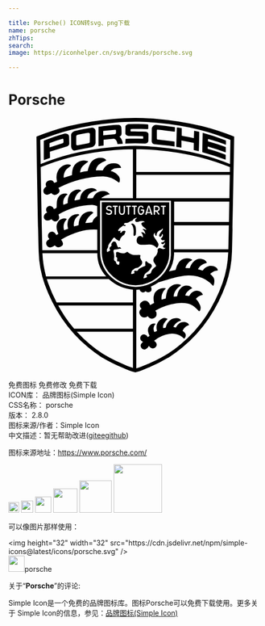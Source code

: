```yaml
---

title: Porsche() ICON转svg、png下载
name: porsche
zhTips: 
search: 
image: https://iconhelper.cn/svg/brands/porsche.svg

---
```


# Porsche  <small style="font-size: 60%;font-weight: 100"></small>

<div id="svg" class="svg-wrap">
<svg role="img" viewBox="0 0 24 24" xmlns="http://www.w3.org/2000/svg"><title>Porsche icon</title><path d="M11.972 0A25.68 25.68 0 0 0 9.93.091a27.858 27.858 0 0 0-4.248.685 23.565 23.565 0 0 0-2.975.966l-.06.022s.118 7.243.21 10.831a9.934 9.934 0 0 0 .569 3.098 14.899 14.899 0 0 0 1.622 3.214A12.884 12.884 0 0 0 7.56 21.66a11.234 11.234 0 0 0 1.192.873 15.214 15.214 0 0 0 2.038 1.031c.233.098.436.192.62.255A4.58 4.58 0 0 0 12 24a4.58 4.58 0 0 0 .59-.182c.182-.063.387-.156.62-.255a15.22 15.22 0 0 0 2.037-1.031 11.25 11.25 0 0 0 1.194-.873 12.88 12.88 0 0 0 2.511-2.752 14.889 14.889 0 0 0 1.622-3.214 9.934 9.934 0 0 0 .57-3.098c.091-3.588.21-10.827.21-10.827a.635.635 0 0 0-.057-.026 23.564 23.564 0 0 0-2.976-.966 27.856 27.856 0 0 0-4.248-.684A26.068 26.068 0 0 0 12.031 0zm0 .361h.057c.679.008 1.288.03 1.963.09a26.585 26.585 0 0 1 4.084.663 22.53 22.53 0 0 1 2.861.937.619.619 0 0 1 .057.025l-.038 2.274a.113.113 0 0 0-.019-.01 22.55 22.55 0 0 0-2.86-.937 26.61 26.61 0 0 0-4.085-.662c-.675-.06-1.281-.1-1.96-.108h-.058c-.679.009-1.29.048-1.965.108a26.608 26.608 0 0 0-4.084.665 22.547 22.547 0 0 0-2.861.938.116.116 0 0 0-.02.01l-.038-2.281.058-.022a22.527 22.527 0 0 1 2.86-.937A26.581 26.581 0 0 1 10.01.45c.675-.06 1.284-.08 1.963-.089zm.288.216a16.633 16.633 0 0 0-.902.008c-.121.005-.288.109-.29.23l-.007.648c-.002.132.172.236.305.239.462.01.87.002 1.318.03.033.003.062.023.062.056l-.003.13a.042.042 0 0 1-.045.046c-.521 0-1.066-.025-1.593.017-.028.002-.027-.005-.028.023l-.024.384-.002.03a16.318 16.318 0 0 1 1.882 0 .32.32 0 0 0 .305-.262l.006-.627c0-.129-.158-.224-.261-.23-.442-.028-.945-.013-1.394-.025a.046.046 0 0 1-.044-.05l.009-.145c0-.028.019-.036.047-.037.444-.016 1.107.005 1.562.019a.072.072 0 0 0 .06-.07V.674c0-.017-.032-.067-.063-.068V.605a33.113 33.113 0 0 0-.9-.028zm-1.88.064c-.423.008-1.341.125-1.862.19L8.515 2.64v.023l.47-.06a.014.014 0 0 0 .01-.006.014.014 0 0 0 .003-.01v-.523l.947-.102c.083-.015.18.046.256.169a.88.88 0 0 1 .114.339l.467-.035c.01 0 .03 0 .028-.01a.988.988 0 0 0-.307-.663.316.316 0 0 0 .197-.31 4.34 4.34 0 0 0-.022-.564.32.32 0 0 0-.3-.247zm3.59.019a.404.404 0 0 0-.413.332l-.01 1.195a.312.312 0 0 0 .24.289c.61.057 1.21.112 1.89.215.011 0 .032-.007.032-.017v-.416c0-.009-.02-.028-.027-.03-.454-.057-1.053-.137-1.589-.193a.076.076 0 0 1-.058-.07v-.812c0-.034.05-.052.084-.05.529.044 1.056.14 1.584.197.014.002.036-.007.037-.021l.01-.382a.037.037 0 0 0-.029-.033 36.382 36.382 0 0 0-1.75-.204zm1.98.237c-.012 0-.022.014-.022.025-.006.274-.045 1.457-.053 1.772v.027c.155.027.326.048.453.074.014.002.035-.008.035-.022-.002-.207 0-.448-.004-.636 0-.013.006-.014.02-.012a31.392 31.392 0 0 1 1.102.22c.008 0 .052.007.052.03-.003.217-.007.4-.013.617a.041.041 0 0 0 .027.04c.145.033.283.067.42.1.037.008.043.001.044-.012.022-.451.03-1.174.036-1.784 0-.008-.003-.02-.01-.022-.153-.035-.297-.072-.453-.105-.014-.003-.022.02-.023.035-.015.223-.009.43-.026.652 0 .008 0 .012-.009.01-.37-.076-.765-.158-1.132-.227-.01-.002-.006-.02-.005-.031l.003-.653a.033.033 0 0 0-.026-.03 23.196 23.196 0 0 0-.417-.068zM7.934.92a.303.303 0 0 0-.037 0c-.543.086-1.089.201-1.64.32a.5.5 0 0 0-.23.143.322.322 0 0 0-.102.205l.004 1.118a.434.434 0 0 0 .106.266.24.24 0 0 0 .204.11 38.518 38.518 0 0 1 1.633-.323.497.497 0 0 0 .268-.166.362.362 0 0 0 .098-.23L8.236 1.2a.28.28 0 0 0-.11-.198.303.303 0 0 0-.191-.08zm2.157.197a.076.076 0 0 1 .08.069l.003.189a.172.172 0 0 1-.14.166l-1.062.104-.009-.008V1.23l.009-.004 1.111-.108a.076.076 0 0 1 .008 0zm-2.52.29a.167.167 0 0 1 .078.022.117.117 0 0 1 .054.106l-.009.704a.125.125 0 0 1-.049.105.291.291 0 0 1-.12.047 61.16 61.16 0 0 1-.997.19.106.106 0 0 1-.088-.017.133.133 0 0 1-.03-.1v-.726a.143.143 0 0 1 .04-.097.243.243 0 0 1 .12-.06c.29-.054.67-.129.968-.172a.167.167 0 0 1 .033-.002zm10.81 0l-.001.001c-.008 0-.008.012-.008.019-.014.606-.03 1.167-.035 1.773 0 .013.006.03.018.033a22.245 22.245 0 0 1 2.158.7c.032.011.031-.013.031-.022.003-.138.01-.278.003-.416a.041.041 0 0 0-.025-.033 16.602 16.602 0 0 0-1.66-.541.028.028 0 0 1-.019-.026l.008-.18c0-.008.014-.01.022-.008a21.848 21.848 0 0 1 1.67.542c.01.003.01-.01.01-.019a5.121 5.121 0 0 0 0-.468.029.029 0 0 0-.02-.026 21.457 21.457 0 0 0-1.638-.523c-.008-.002-.018-.01-.018-.018v-.192c0-.008.013-.013.021-.01.564.144 1.184.36 1.615.519.038.014.06.008.06-.027 0-.157.006-.168-.002-.324-.002-.02-.004-.04-.022-.047a21.383 21.383 0 0 0-2.169-.707zm-12.97.064a.365.365 0 0 0-.084.009c-.65.166-1.303.414-1.956.652a.063.063 0 0 0-.03.052V3.65l.003.33s.471-.177.573-.21c.013-.004.013-.017.013-.031l-.01-.52c0-.015.002-.037.016-.04l1.625-.502a.306.306 0 0 0 .138-.101.237.237 0 0 0 .052-.156l-.017-.683a.272.272 0 0 0-.119-.197.365.365 0 0 0-.204-.068zm-.286.496c.036-.01.07.031.072.063a1.86 1.86 0 0 1 .012.25c-.001.045-.066.097-.11.11l-1.184.386c-.011.004-.031 0-.031-.012l.002-.358c0-.017.02-.031.036-.036a10.796 10.796 0 0 1 1.203-.403zm6.967.981c.653.01 1.246.03 1.9.088a26.591 26.591 0 0 1 4.083.663 22.501 22.501 0 0 1 2.861.937.107.107 0 0 1 .014.007 89.441 89.441 0 0 0-.007.448h-8.851zm-.317.002l-.001 4.618H8.827c-.043-.004-.015-.023.015-.052a1.71 1.71 0 0 1 .715-.312c.022-.002.028-.014-.003-.054a.898.898 0 0 0-.93-.212.985.985 0 0 0-.624.603.04.04 0 0 1-.04.031 6.734 6.734 0 0 1-.47.013c-.025 0-.037-.032-.035-.056a.737.737 0 0 1 .343-.484 1.1 1.1 0 0 1 .519-.178.04.04 0 0 0 .02-.063.515.515 0 0 0-.105-.093.758.758 0 0 0-.504-.077 1.053 1.053 0 0 0-.948.964c-.01.06.006.074-.053.094-.112.038-.322.064-.434.088-.02.003-.05-.043-.045-.063a1.309 1.309 0 0 1 .244-.522 1.006 1.006 0 0 1 .342-.291c.026-.013.05-.044.026-.064-.253-.22-.771.012-.98.241a1.37 1.37 0 0 0-.275.91c0 .016.014.041 0 .047a4.942 4.942 0 0 1-.4.15c-.012.003-.014-.028-.016-.04a.93.93 0 0 1 .147-.677.661.661 0 0 1 .244-.241c.01-.006.008-.018 0-.028-.115-.149-.569-.042-.708.094-.32.312-.297.615-.312 1.097-.001.023-.03.111-.056.123a.57.57 0 0 1-.184.07c-.021.006-.023.014-.028-.007a.39.39 0 0 0-.57-.222.356.356 0 0 0-.077.532c.015.017.02.034-.003.041a.42.42 0 0 0-.275.534.336.336 0 0 0 .296.21.628.628 0 0 0 .37-.108.043.043 0 0 1 .06.01.386.386 0 0 0 .531.124c.162-.107.234-.273.114-.559-.007-.016.02-.046.034-.054a6.615 6.615 0 0 1 3.144-.88 1.78 1.78 0 0 1 .456.101.094.094 0 0 1 .023.008l.002.941a.19.19 0 0 1-.034.025 1.005 1.005 0 0 0-.432.55c-.004.017-.006.021-.035.024-.193.019-.399.047-.591.062-.011.002-.032-.019-.028-.03a1.87 1.87 0 0 1 .725-.908.057.057 0 0 0 .01-.067.375.375 0 0 0-.168-.093 1.087 1.087 0 0 0-.895.362 1.418 1.418 0 0 0-.312.875c-.001.022.003.058-.019.065-.124.039-.261.074-.39.11-.015.004-.035-.011-.038-.027a1.006 1.006 0 0 1 .486-1.03c.051-.04-.038-.102-.102-.102a.963.963 0 0 0-.913.53 1.301 1.301 0 0 0-.03.793c.003.023.019.063-.006.069-.079.019-.265.09-.323.108-.021.007-.035-.003-.047-.03a1.041 1.041 0 0 1-.021-.488 1.102 1.102 0 0 1 .268-.493c.008-.01.011-.032 0-.037a.54.54 0 0 0-.378-.025.74.74 0 0 0-.477.38c-.159.297-.118.583.051 1.005.008.02.018.058 0 .07l-.137.08c-.017.013-.032.002-.044-.015-.055-.078-.124-.202-.21-.24a.415.415 0 0 0-.428.035.406.406 0 0 0-.12.431.875.875 0 0 0 .1.152c.01.014-.001.036-.013.047-.059.052-.14.09-.188.14a.395.395 0 0 0-.01.471.365.365 0 0 0 .45.123 1.624 1.624 0 0 0 .232-.122c.027-.018.045-.051.07-.025a.546.546 0 0 0 .224.153.427.427 0 0 0 .354-.062.305.305 0 0 0 .168-.338.875.875 0 0 0-.143-.27c-.033-.035-.035-.033 0-.054a7.435 7.435 0 0 1 1.66-.724 5.024 5.024 0 0 1 1.69-.207h.046l.003 1.949H3.206c-.054-2.133-.116-5.51-.156-7.836a.113.113 0 0 1 .014-.007 22.499 22.499 0 0 1 2.86-.937 26.59 26.59 0 0 1 4.084-.663 23.38 23.38 0 0 1 1.768-.086zm-3.088.816a1.237 1.237 0 0 0-.693.232c-.286.188-.456.773-.49.982a.044.044 0 0 1-.04.036 5.998 5.998 0 0 0-.676.125c-.007.001-.012-.01-.012-.017a.983.983 0 0 1 .258-.59 3.506 3.506 0 0 1 .493-.396c.013-.011.004-.045-.012-.051a1.035 1.035 0 0 0-.797.012 1.129 1.129 0 0 0-.675.867 2.062 2.062 0 0 0-.029.41c.002.017-.03.018-.045.023-.246.077-.504.167-.71.236-.01.004-.039.002-.039-.01a1.168 1.168 0 0 1 .175-.655c.12-.195.343-.305.505-.469.011-.012.028-.044.011-.051-.41-.165-.797.004-1.124.375a1.395 1.395 0 0 0-.2 1.124c.009.036 0 .075-.019.083a1.805 1.805 0 0 1-.23.089.025.025 0 0 1-.033-.02c-.093-.296-.44-.238-.597-.148a.361.361 0 0 0-.139.489.031.031 0 0 1-.01.044.442.442 0 0 0-.205.596.352.352 0 0 0 .428.137 1.208 1.208 0 0 0 .246-.129.027.027 0 0 1 .03.004.393.393 0 0 0 .566.08c.115-.082.16-.096.204-.244a.39.39 0 0 0-.09-.3c-.012-.01-.001-.04.013-.047A9.692 9.692 0 0 1 8.947 5.51a2.35 2.35 0 0 1 1.446.553.072.072 0 0 0 .062.031.098.098 0 0 0 .054-.056.66.66 0 0 0-.204-.678 1.21 1.21 0 0 0-.612-.344c-.012-.003-.02-.029-.01-.037a.968.968 0 0 1 .335-.22 3.587 3.587 0 0 1 .605-.05c.014-.001.035-.015.03-.028a.606.606 0 0 0-.527-.4 1.325 1.325 0 0 0-.693.1 1.118 1.118 0 0 0-.5.553.036.036 0 0 1-.032.02 12.139 12.139 0 0 0-.594-.007c-.014 0-.035 0-.035-.014a.943.943 0 0 1 .255-.517 1.989 1.989 0 0 1 .68-.386c.019-.006.04-.036.029-.051a.549.549 0 0 0-.201-.17 1.237 1.237 0 0 0-.347-.041zm3.405 1.607h8.845c-.012.686-.025 1.433-.04 2.195h-8.805zM8.681 7.801l6.666.003a.016.016 0 0 1 .017.013l-.002 5.138a2.354 2.354 0 0 1-.143.764 3.327 3.327 0 0 1-1.44 1.725 3.468 3.468 0 0 1-1.74.491 3.512 3.512 0 0 1-2.26-.86 3.078 3.078 0 0 1-1.105-2.31L8.667 7.82c0-.013.001-.019.014-.019zm6.994.086h5.217c-.012.645-.025 1.296-.034 1.926h-5.183V8.318zm-6.839.071c-.013 0-.014.005-.014.018l.007 4.753a2.97 2.97 0 0 0 1.054 2.225 3.333 3.333 0 0 0 2.153.827 3.284 3.284 0 0 0 1.66-.473 3.193 3.193 0 0 0 1.374-1.66 2.28 2.28 0 0 0 .136-.734l.002-4.94a.015.015 0 0 0-.016-.014zm4.436.304a.101.101 0 0 1 .001 0 .11.11 0 0 1 .087.071l.242.715a.079.079 0 0 1-.003.07.066.066 0 0 1-.054.024.065.065 0 0 1-.063-.044l-.038-.125h-.33l-.036.128c-.01.04-.04.044-.071.044a.063.063 0 0 1-.044-.028.057.057 0 0 1-.01-.052l.232-.728a.101.101 0 0 1 .087-.075zm-.763.007a.226.226 0 0 1 .023 0 .232.232 0 0 1 .235.157.046.046 0 0 1-.031.059.053.053 0 0 1-.07-.02.166.166 0 0 0-.132-.09.151.151 0 0 0-.133.1.498.498 0 0 0-.055.222.524.524 0 0 0 .046.228.159.159 0 0 0 .154.102.233.233 0 0 0 .166-.243v-.039h-.135a.057.057 0 0 1-.059-.063c0-.023.007-.05.059-.05h.192c.064 0 .073.048.073.09a.792.792 0 0 1-.011.152.399.399 0 0 1-.15.236.301.301 0 0 1-.15.043.257.257 0 0 1-.227-.145.618.618 0 0 1-.073-.31.577.577 0 0 1 .08-.304.226.226 0 0 1 .198-.125zm-2.988.002a.318.318 0 0 1 .004 0c.183.002.243.111.243.15 0 .035-.061.08-.095.039a.2.2 0 0 0-.157-.068.143.143 0 0 0-.15.096.114.114 0 0 0 .094.135.61.61 0 0 1 .267.08h-.001a.202.202 0 0 1 .081.18.247.247 0 0 1-.067.175.327.327 0 0 1-.247.088.297.297 0 0 1-.263-.14c-.004-.01-.01-.063.034-.078a.084.084 0 0 1 .082.026.239.239 0 0 0 .156.063.223.223 0 0 0 .148-.05.105.105 0 0 0 .024-.116.219.219 0 0 0-.193-.098.25.25 0 0 1-.172-.07.25.25 0 0 1-.069-.196.219.219 0 0 1 .1-.163.318.318 0 0 1 .181-.053zm1.649 0a.06.06 0 0 1 .001 0 .06.06 0 0 1 .006 0h.355a.06.06 0 1 1 0 .12l-.114.002v.682a.063.063 0 0 1-.125 0v-.683h-.116a.06.06 0 0 1-.007-.12zm.56 0a.06.06 0 0 1 .001 0 .06.06 0 0 1 .006 0h.354a.06.06 0 1 1 0 .12l-.114.002v.682a.063.063 0 0 1-.125 0v-.683h-.115a.06.06 0 0 1-.007-.12zm2.74 0a.06.06 0 0 1 .002 0 .06.06 0 0 1 .006 0h.353a.06.06 0 1 1 0 .12l-.112.002v.682a.063.063 0 0 1-.125 0v-.683h-.116a.06.06 0 0 1-.007-.12zm-.677.004a.063.063 0 0 1 .012 0h.19a.364.364 0 0 1 .208.058.278.278 0 0 1 .108.206.235.235 0 0 1-.071.198.305.305 0 0 1-.117.075l-.02.007.158.2a.086.086 0 0 1 .023.056c-.002.032-.023.05-.06.05a.066.066 0 0 1-.056-.027l-.187-.258h-.117v.23a.059.059 0 0 1-.063.067.06.06 0 0 1-.062-.067v-.726a.073.073 0 0 1 .016-.05.063.063 0 0 1 .038-.019zm-3.87.002a.06.06 0 0 1 .003 0h.357a.06.06 0 0 1 0 .121h-.116v.684a.063.063 0 0 1-.125 0v-.684h-.116a.06.06 0 0 1-.003-.12zm.583 0a.063.063 0 0 1 .002 0 .063.063 0 0 1 .065.064v.471a.258.258 0 0 0 .037.151.146.146 0 0 0 .127.056.138.138 0 0 0 .125-.056.265.265 0 0 0 .035-.15V8.34h.001a.063.063 0 0 1 .125 0v.432a.474.474 0 0 1-.056.262.25.25 0 0 1-.228.104.26.26 0 0 1-.23-.104.456.456 0 0 1-.061-.262V8.34a.063.063 0 0 1 .058-.063zm3.354.115v.328h.13a.18.18 0 0 0 .2-.174.15.15 0 0 0-.051-.109.178.178 0 0 0-.13-.045zm-.584.015l-.136.469h.278zm-1.14 1.005c.011 0 .021.002.022.011.002.018-.016.029-.042.042a.206.206 0 0 0-.094.08.31.31 0 0 0-.039.163.115.115 0 0 0 .063.079.298.298 0 0 0 .142.028.502.502 0 0 0 .215-.063.581.581 0 0 1 .276-.02.341.341 0 0 1 .194.063c.024.017.02.038.011.04-.014.005-.029-.012-.044-.01a.674.674 0 0 0-.142.03c-.06.027-.087.037-.116.09a.099.099 0 0 0-.007.073c.01.024.035.04.04.057a.446.446 0 0 0 .064.125.205.205 0 0 0 .03.023 2.668 2.668 0 0 1 .282.243.26.26 0 0 1 .04.093c.003.012-.007.03-.018.025a.255.255 0 0 1-.036-.029.178.178 0 0 0-.053-.039.368.368 0 0 0-.176-.025c-.027 0-.081.024-.05.036a.357.357 0 0 1 .132.116.43.43 0 0 1 .107.31c0 .006-.012.01-.015.006a.359.359 0 0 0-.102-.109.324.324 0 0 0-.21-.062c-.015.001-.06 0-.055.014a1.19 1.19 0 0 1 .123.191.562.562 0 0 1 .039.276c-.001.005-.02.01-.023.005a.61.61 0 0 0-.077-.076.349.349 0 0 0-.094-.06.29.29 0 0 0-.204.028.325.325 0 0 0-.13.132.492.492 0 0 0-.062.205.46.46 0 0 0 .042.257.368.368 0 0 0 .19.164.955.955 0 0 0 .334.044c.139.005.278-.016.417-.02a1.943 1.943 0 0 1 .396.003.88.88 0 0 1 .3.12 2.64 2.64 0 0 1 .215.183c.008.006.026-.003.035-.009a.462.462 0 0 0 .131-.233.346.346 0 0 0-.056-.246c-.047-.085-.116-.18-.17-.27a2.962 2.962 0 0 1-.202-.296.305.305 0 0 1-.017-.221.238.238 0 0 1 .107-.128c.011-.007.022.006.017.021a.184.184 0 0 0-.008.112.32.32 0 0 0 .089.14c.013.01.047-.005.055-.021.018-.043.007-.11.023-.154a.619.619 0 0 1 .108-.226 1.47 1.47 0 0 1 .36-.196c.033-.019.054-.105.091-.091.037.013.017.1-.011.142-.04.062-.087.1-.131.156a1.536 1.536 0 0 0-.157.247.222.222 0 0 0-.029.137.14.14 0 0 0 .073.094c.022.01.05-.01.07-.025a.385.385 0 0 0 .097-.103c.023-.038.01-.089.032-.128.006-.009.03-.007.037 0a.139.139 0 0 1 .044.084.393.393 0 0 1-.01.113c-.003.008-.024.027-.031.045a.244.244 0 0 1-.02.04c-.036.063-.078.116-.125.126-.01.001-.017.021-.01.03a.391.391 0 0 0 .113.132.198.198 0 0 0 .152.01c.027-.008.048-.027.079-.037.013-.004.005.004.005.017a.27.27 0 0 1-.015.086.19.19 0 0 1-.075.083.395.395 0 0 1-.166.05c-.027.005-.068.025-.058.051a.256.256 0 0 0 .042.085.122.122 0 0 0 .08.039.205.205 0 0 0 .125-.036c.04-.026.061-.074.096-.108.007-.006.026 0 .026.01a.36.36 0 0 1-.041.158.497.497 0 0 1-.128.138c-.015.013-.033.029-.033.049a.2.2 0 0 0 .044.084.134.134 0 0 0 .083.054.269.269 0 0 0 .1 0c.013 0 .01.023-.001.031a.253.253 0 0 1-.117.068.25.25 0 0 1-.128.008c-.081-.02-.134-.05-.214-.073a.23.23 0 0 0-.135-.009.227.227 0 0 0-.106.083.133.133 0 0 0-.03.064c-.006.063.025.13.005.192a1.415 1.415 0 0 1-.081.234 1.314 1.314 0 0 1-.115.165c-.04.054-.093.074-.12.133a.638.638 0 0 1-.038.063.515.515 0 0 0-.058.229.452.452 0 0 0 .085.209l.153.237a.149.149 0 0 1 .009.083.088.088 0 0 1-.044.07.893.893 0 0 0-.419.527l-.002.013v.004a.106.106 0 0 1-.021.042.334.334 0 0 1-.19.096c-.055.015-.11.029-.165.046a.077.077 0 0 0-.044.031.08.08 0 0 0 .009.097.137.137 0 0 1 .03.071.063.063 0 0 1-.013.042.108.108 0 0 1-.028.022.865.865 0 0 1-.216.087c-.05.011-.086-.002-.07-.059a3.075 3.075 0 0 1 .098-.293.42.42 0 0 1 .133-.14 2.289 2.289 0 0 1 .212-.162.411.411 0 0 0 .119-.126 3.299 3.299 0 0 1 .19-.275.163.163 0 0 0 .029-.129.246.246 0 0 0-.142-.185 1.052 1.052 0 0 0-.085-.034.534.534 0 0 1-.246-.175.09.09 0 0 0-.062-.04c-.063.002-.081.09-.083.138a1.17 1.17 0 0 0 .004.212.18.18 0 0 1 .004.072.055.055 0 0 1-.039.034 2.74 2.74 0 0 0-.565.279.24.24 0 0 0-.063.07l-.017.029a.187.187 0 0 1-.223.08.5.5 0 0 0-.044-.011.094.094 0 0 0-.064.017.162.162 0 0 0-.041.036.06.06 0 0 0-.01.019v.006a.057.057 0 0 0 0 .008.07.07 0 0 0 .004.017l.022.06a.066.066 0 0 1-.038.096.881.881 0 0 1-.203.055c-.04.005-.075-.01-.065-.057a1.1 1.1 0 0 1 .07-.237.094.094 0 0 1 .057-.06.79.79 0 0 0 .179-.14.266.266 0 0 1 .169-.073.512.512 0 0 0 .262-.1 1.73 1.73 0 0 0 .225-.186.37.37 0 0 0-.006-.46l-.02-.035c-.019-.03-.03-.073-.046-.104a.24.24 0 0 1-.039-.104c0-.068.027-.133.031-.201a.024.024 0 0 0-.016-.025.488.488 0 0 0-.137-.03 2.677 2.677 0 0 1-.56.006 1.423 1.423 0 0 1-.39-.18c-.053-.033-.085-.07-.139-.101-.014-.008-.015-.005-.028.006a.672.672 0 0 1-.459.125h-.002a1.766 1.766 0 0 1-.294-.077c-.073-.027-.19-.074-.26-.015-.029.025-.022.06-.022.093a1.244 1.244 0 0 1-.01.305.038.038 0 0 0 .003.032.044.044 0 0 0 .006.006.136.136 0 0 0 .036.02l.01.004c.028.01.033.023.05.058a.196.196 0 0 1 .016.062.159.159 0 0 1-.003.062.544.544 0 0 1-.009.039.207.207 0 0 0 .008.135.115.115 0 0 0 .042.053.073.073 0 0 0 .01.004.063.063 0 0 0 .01.003.068.068 0 0 0 .01 0h.01a.074.074 0 0 0 .02-.008l.004-.002a.05.05 0 0 1 .035-.012.046.046 0 0 1 .01.003.08.08 0 0 1 .063.074.484.484 0 0 1-.046.221.058.058 0 0 1-.077.03l-.018-.007a.445.445 0 0 1-.14-.117.19.19 0 0 1-.049-.112.12.12 0 0 0-.028-.082.09.09 0 0 0-.032-.016.144.144 0 0 1-.07-.046.268.268 0 0 1-.052-.219 1.5 1.5 0 0 0-.046-.64.149.149 0 0 1 .002-.108l.016-.043a.148.148 0 0 1 .007-.016.06.06 0 0 1 .042-.032.167.167 0 0 1 .029-.003 1.516 1.516 0 0 0 .45-.07.152.152 0 0 1 .062-.01.89.89 0 0 0 .073.002c.03 0 .06-.027.024-.05a.847.847 0 0 1-.084-.087.046.046 0 0 0-.052-.022.072.072 0 0 0-.01.005l-.009.005a.098.098 0 0 1-.152-.029.824.824 0 0 1-.087-.202.555.555 0 0 0-.109-.238.235.235 0 0 0-.19-.063.216.216 0 0 0-.13.098l-.063.088a.144.144 0 0 0-.031.067.107.107 0 0 0 0 .016.14.14 0 0 0 .008.032.133.133 0 0 1-.039.154l-.094.075a.087.087 0 0 0-.03.06.527.527 0 0 1-.012.06.13.13 0 0 0-.003.045.088.088 0 0 0 .002.012.081.081 0 0 0 .031.04.156.156 0 0 1 .013.012.074.074 0 0 1 .012.017.06.06 0 0 1-.012.07.219.219 0 0 1-.024.021.753.753 0 0 1-.19.108.098.098 0 0 1-.026.006c-.038.003-.05-.026-.052-.06-.003-.044-.003-.089-.003-.134a.207.207 0 0 1 .057-.137.36.36 0 0 0 .072-.225.197.197 0 0 1 .04-.13.305.305 0 0 0 .057-.09.257.257 0 0 1 .039-.066 3.861 3.861 0 0 0 .281-.384c.054-.086.155-.192.237-.073a.357.357 0 0 0 .078.084 2.395 2.395 0 0 0 .259.164c.094.053.109-.042.125-.121v-.003a.331.331 0 0 1 .038-.092 1.26 1.26 0 0 1 .202-.247c.043-.038.105-.076.15-.113.018-.016.023-.018.03-.04.009-.022.024-.05.034-.078.01-.027.015-.055.024-.076a.344.344 0 0 0 .044-.098v-.003a.023.023 0 0 0 0-.005v-.007l-.003-.007a.05.05 0 0 0-.021-.024.18.18 0 0 0-.102-.026h-.003a.384.384 0 0 0-.148.031.106.106 0 0 0-.054.054.226.226 0 0 1-.042.063.098.098 0 0 1-.13.006c-.024-.016-.014-.043 0-.063a.414.414 0 0 0 .035-.05.042.042 0 0 0 .005-.025v-.004l-.002-.005a.031.031 0 0 0-.005-.006.046.046 0 0 0-.045-.007.98.98 0 0 0-.083.027.064.064 0 0 1-.094-.047.174.174 0 0 1-.003-.055.055.055 0 0 1 .04-.05c.02-.006.05-.017.046-.042a.079.079 0 0 1 0-.023.052.052 0 0 1 .012-.024.14.14 0 0 1 .03-.025 3.869 3.869 0 0 0 .32-.234.05.05 0 0 1 .064-.01l.01.006a.223.223 0 0 0 .151.02.046.046 0 0 0 .041-.03.025.025 0 0 0 0-.005v-.005l-.002-.006-.003-.004a.071.071 0 0 0-.035-.021l-.058-.021a.269.269 0 0 1-.052-.025.053.053 0 0 1-.025-.059c.023-.113.147-.114.241-.105h.004a.505.505 0 0 0 .14-.022c.06-.021.106-.067.163-.094.057-.027.117-.057.176-.08.018-.006.033-.002.049-.009a.091.091 0 0 0 .035-.025.965.965 0 0 1 .142-.163.822.822 0 0 1 .236-.092.107.107 0 0 1 .03-.006zm-.425.557a.219.219 0 0 0-.105.026c-.009.005-.015.016-.008.024.018.021.049.03.07.05a.16.16 0 0 1 .035.046c.009.019.024.04.033.06a1.296 1.296 0 0 1 .045.123 1.227 1.227 0 0 1 .05.209c.01.057.007.117.01.175v.081c-.001.023-.001.047-.003.07a1.143 1.143 0 0 0-.004.098v.08c.002.07.013.12.044.12a.18.18 0 0 0 .084-.019.175.175 0 0 0 .085-.148 2.026 2.026 0 0 0-.003-.576.51.51 0 0 0-.188-.362.219.219 0 0 0-.144-.057zm3.96.161h5.177c-.017.825-.034 1.6-.05 2.263h-5.13l.004-1.862zm-.006 2.544h5.123a9.697 9.697 0 0 1-.545 2.911 14.495 14.495 0 0 1-1.56 3.118 12.45 12.45 0 0 1-2.415 2.669 10.809 10.809 0 0 1-1.147.848 14.592 14.592 0 0 1-1.96.999c-.224.096-.418.186-.596.247-.193.065-.358.125-.474.156v-.115l.003-7.295a3.552 3.552 0 0 0 .316-.023c.005.015.016.057.031.1a.333.333 0 0 0 .219.166.317.317 0 0 0 .306-.107.373.373 0 0 0 .388.067.235.235 0 0 0 .175-.227.43.43 0 0 0-.033-.208l-.036-.066a3.925 3.925 0 0 0 .744-.41l.02-.006c.373-.094 1.872-.631 2.791-.643a3.28 3.28 0 0 1 1.627.39 2.792 2.792 0 0 1 .682.56c.006.009.013.028.037.032a.036.036 0 0 0 .034-.022 1.139 1.139 0 0 0 .079-.516c-.02-.282-.3-.486-.383-.57-.003-.003-.01-.021.02-.041a.674.674 0 0 1 .105-.085.983.983 0 0 1 .562-.212c.03.003.02-.04.012-.076-.058-.25-.415-.412-.79-.354a.963.963 0 0 0-.613.417c-.007.011-.042.027-.056.013a2.926 2.926 0 0 0-.369-.107c-.045-.01-.021-.044-.019-.05a1.003 1.003 0 0 1 .304-.337 1.125 1.125 0 0 1 .494-.224c.022 0 .022-.03.016-.04a.55.55 0 0 0-.375-.302.844.844 0 0 0-.78.14 1.397 1.397 0 0 0-.445.673c-.014.02-.018.036-.036.032-.099-.02-.345-.007-.367-.022-.015-.007-.012-.03-.009-.045a.91.91 0 0 1 .222-.38.882.882 0 0 1 .364-.286.055.055 0 0 0 .01-.094.98.98 0 0 0-1.22.263 2.192 2.192 0 0 0-.304.696c-.002.009-.017.036-.036.036l-.508.112-.083.019-.022.023a3.29 3.29 0 0 0 .497-1.65zm-12.45.085h5.19v.09a3.145 3.145 0 0 0 .837 2.098H3.556a9.74 9.74 0 0 1-.342-2.188zm.415 2.443h5.863a2.566 2.566 0 0 0 .112.1 3.897 3.897 0 0 0 2.17.898v1.21h-7.22a13.789 13.789 0 0 1-.8-1.827 10.401 10.401 0 0 1-.125-.38zm10.584.29l-.01.012h-.002l-.002-.002a3.29 3.29 0 0 0 .015-.01zm1.738.185a.911.911 0 0 0-.507.155.934.934 0 0 0-.392.41 2.65 2.65 0 0 0-.172.775.063.063 0 0 1-.038.035 2.897 2.897 0 0 0-.335.087.026.026 0 0 1-.023-.02 1.105 1.105 0 0 1 .15-.727.886.886 0 0 1 .218-.263.037.037 0 0 0-.017-.068.98.98 0 0 0-.648.114.888.888 0 0 0-.452.667 1.589 1.589 0 0 0 .042.594c0 .006.006.027-.016.031-.076.037-.282.145-.355.18-.005.002-.019.005-.022-.006a.58.58 0 0 0-.268-.358.526.526 0 0 0-.446.022.548.548 0 0 0-.216.224.375.375 0 0 0 .127.455c.006.006.017.02 0 .025-.09.049-.092.06-.16.161a.428.428 0 0 0 .052.45.465.465 0 0 0 .7.082c.004-.003.018.005.025.02a.548.548 0 0 0 .143.151.463.463 0 0 0 .455 0 .413.413 0 0 0 .21-.415.378.378 0 0 0-.111-.262c-.013-.016 0-.024.034-.046a5.404 5.404 0 0 1 1.96-.666 3.121 3.121 0 0 1 1.076.022 1.504 1.504 0 0 1 .629.312 2.841 2.841 0 0 1 .406.402.164.164 0 0 0 .117-.025.66.66 0 0 0 .014-.517 1.604 1.604 0 0 0-.384-.59c-.003-.002-.003-.013-.003-.02-.004-.03.015-.045.052-.079a1.211 1.211 0 0 1 .562-.297c.027-.002.038-.022.02-.053a.656.656 0 0 0-.808-.298h-.001a.916.916 0 0 0-.454.416c-.006.011-.022.05-.037.038-.09-.008-.242-.032-.331-.04-.041-.002-.025-.039-.024-.045a.744.744 0 0 1 .194-.316 1.176 1.176 0 0 1 .444-.318.021.021 0 0 0 .016-.031.627.627 0 0 0-.465-.229.81.81 0 0 0-.617.238 1.255 1.255 0 0 0-.337.74c-.009.023-.02.035-.037.035a2 2 0 0 1-.278.025c-.015-.004-.014-.02-.014-.036a.91.91 0 0 1 .101-.406 1.491 1.491 0 0 1 .55-.582c.036-.025.038-.076.026-.082a.911.911 0 0 0-.355-.071zM4.707 17.692h7.069v2.19H6.213a11.237 11.237 0 0 1-.898-1.181 16.446 16.446 0 0 1-.609-1.01zm10.076 1.176a.497.497 0 0 0-.273.069.982.982 0 0 0-.475.56 1.09 1.09 0 0 0 .012.571c.003.007.012.024-.002.03-.078.03-.136.065-.213.096-.004 0-.024.005-.028-.005a.631.631 0 0 1 .088-.736c.017-.015.027-.035-.008-.047a.588.588 0 0 0-.531.193.677.677 0 0 0-.117.659.922.922 0 0 0 .099.261c.003.005.03.021.014.028l-.15.115c-.003.003-.014.008-.019 0a.486.486 0 0 0-.29-.238.341.341 0 0 0-.317.088.361.361 0 0 0 .147.602c.007.003.017.012.005.02a.587.587 0 0 0-.19.212.377.377 0 0 0 .085.406.37.37 0 0 0 .29.089.605.605 0 0 0 .357-.313c.002-.003.021-.017.031-.006a.531.531 0 0 0 .264.2.324.324 0 0 0 .323-.065.35.35 0 0 0 .111-.4.61.61 0 0 0-.201-.216c-.013-.01-.003-.035.023-.055a2.972 2.972 0 0 1 1.402-.62 1.801 1.801 0 0 1 1.025.166 1.547 1.547 0 0 1 .337.267c.013.007.05.02.063.008a.397.397 0 0 0 .035-.548.654.654 0 0 0-.206-.165.043.043 0 0 1-.007-.015.906.906 0 0 1 .301-.393 1.382 1.382 0 0 1 .295-.143c.022-.006.018-.02.007-.047-.128-.293-.635-.304-.874-.15a1.088 1.088 0 0 0-.346.396c-.005.01-.012.04-.025.031l-.213-.064c-.004 0-.004-.024-.002-.028a1.115 1.115 0 0 1 .696-.565c.015-.006.01-.02.007-.028-.11-.268-.661-.245-.93-.074a1.167 1.167 0 0 0-.493.714c-.003.02.006.037-.007.04a1.239 1.239 0 0 1-.23.055.024.024 0 0 1-.022-.023.642.642 0 0 1 .067-.392 2 2 0 0 1 .324-.408.043.043 0 0 0-.003-.063.497.497 0 0 0-.236-.07zm-3.006 1.296v3.417c-.098-.032-.214-.074-.342-.117-.178-.06-.373-.151-.597-.247a14.587 14.587 0 0 1-1.96-1 10.816 10.816 0 0 1-1.147-.847 12.861 12.861 0 0 1-1.266-1.206h5.31z"/></svg>
</div>
<detail full-name='porsche'></detail>

<div class="detail-page">
<p>
<span><span class="badge-success badge">免费图标</span> <span class="badge-success badge">免费修改</span>  <span class="badge-success badge">免费下载</span> </span>
<br/>
<span>
ICON库：
<span class="badge-secondary badge">品牌图标(Simple Icon)</span> 
</span>
<br/>
<span>
CSS名称：
<span class="badge-secondary badge">porsche</span> 
</span>

<br/>
<span>
版本：
<span class="badge-secondary badge">2.8.0</span> 
</span>
<br/>
<span>图标来源/作者：<span class="badge-light badge">Simple Icon</span></span> 
<br/>
<span class="zh-detail">中文描述：暂无<span class="help-link"><span>帮助改进</span>(<a href="https://gitee.com/liuwave/icon-helper/edit/master/json/brands/porsche.json" target="_blank" rel="noopener noreferrer">gitee</a><a href="https://github.com/liuwave/icon-helper/edit/master/json/brands/porsche.json" target="_blank" rel="noopener noreferrer">github</a></span>)</span><br/>
</p>
</div><div class="description description alert alert-light"><p>图标来源地址：<a href="https://www.porsche.com/" target="_blank" rel="noopener noreferrer">https://www.porsche.com/</a></p></div>
<div class="alert alert-dark">
<img height="21" width="21" src="https://cdn.jsdelivr.net/npm/simple-icons@latest/icons/porsche.svg" />
<img height="24" width="24" src="https://cdn.jsdelivr.net/npm/simple-icons@latest/icons/porsche.svg" />
<img height="32" width="32" src="https://cdn.jsdelivr.net/npm/simple-icons@latest/icons/porsche.svg" />
<img height="48" width="48" src="https://cdn.jsdelivr.net/npm/simple-icons@latest/icons/porsche.svg" />
<img height="64" width="64" src="https://cdn.jsdelivr.net/npm/simple-icons@latest/icons/porsche.svg" />
<img height="96" width="96" src="https://cdn.jsdelivr.net/npm/simple-icons@latest/icons/porsche.svg" />

</div>
<div>
  <p>可以像图片那样使用：    
  </p>
  <div class="alert alert-primary" style="font-size: 14px">
    &lt;img height="32" width="32" src="https://cdn.jsdelivr.net/npm/simple-icons@latest/icons/porsche.svg" /&gt;
    <copy-btn content='<img height="32" width="32" src="https://cdn.jsdelivr.net/npm/simple-icons@latest/icons/porsche.svg" />'></copy-btn>
  </div>
  <div class="alert alert-secondary">
    <img height="32" width="32" src="https://cdn.jsdelivr.net/npm/simple-icons@latest/icons/porsche.svg" />porsche
    <copy-btn content="porsche" btn-title="复制图标名称"></copy-btn>
  </div>
</div>
<div class="icon-detail__container">
<p>关于“<b>Porsche</b>”的评论:</p>
</div>
<Vssue title="关于“Porsche”的评论" />
<div><p>Simple Icon是一个免费的品牌图标库。图标Porsche可以免费下载使用。更多关于  Simple Icon的信息，参见：<a target="_blank" href="https://iconhelper.cn/brands.html">品牌图标(Simple Icon)</a>
</p></div>
